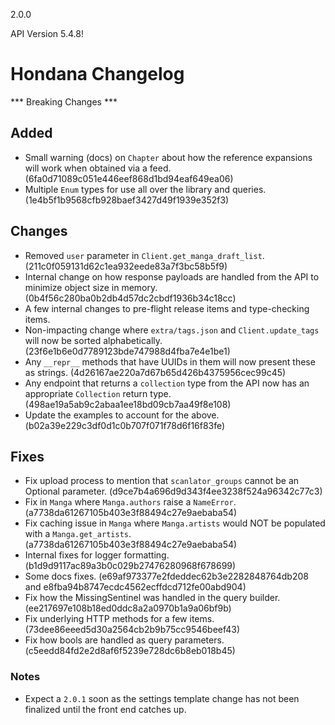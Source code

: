 2.0.0

API Version 5.4.8!

# Hondana Changelog
*** Breaking Changes ***

## Added
- Small warning (docs) on `Chapter` about how the reference expansions will work when obtained via a feed. (6fa0d71089c051e446eef868d1bd94eaf649ea06)
- Multiple `Enum` types for use all over the library and queries. (1e4b5f1b9568cfb928baef3427d49f1939e352f3)

## Changes
- Removed `user` parameter in `Client.get_manga_draft_list`. (211c0f059131d62c1ea932eede83a7f3bc58b5f9)
- Internal change on how response payloads are handled from the API to minimize object size in memory. (0b4f56c280ba0b2db4d57dc2cbdf1936b34c18cc)
- A few internal changes to pre-flight release items and type-checking items.
- Non-impacting change where `extra/tags.json` and `Client.update_tags` will now be sorted alphabetically. (23f6e1b6e0d7789123bde747988d4fba7e4e1be1)
- Any `__repr__` methods that have UUIDs in them will now present these as strings. (4d26167ae220a7d67b65d426b4375956cec99c45)
- Any endpoint that returns a `collection` type from the API now has an appropriate `Collection` return type. (498ae19a5ab9c2abaa1ee18bd09cb7aa49f8e108)
- Update the examples to account for the above. (b02a39e229c3df0d1c0b707f071f78d6f16f83fe)

## Fixes
- Fix upload process to mention that `scanlator_groups` cannot be an Optional parameter. (d9ce7b4a696d9d343f4ee3238f524a96342c77c3)
- Fix in `Manga` where `Manga.authors` raise a `NameError`. (a7738da61267105b403e3f88494c27e9aebaba54)
- Fix caching issue in `Manga` where `Manga.artists` would NOT be populated with a `Manga.get_artists`. (a7738da61267105b403e3f88494c27e9aebaba54)
- Internal fixes for logger formatting. (b1d9d9117ac89a3b0c029b27476280968f678699)
- Some docs fixes. (e69af973377e2fdeddec62b3e2282848764db208 and e8fba94b8747ecdc4562ecffdcd712fe00abd904)
- Fix how the MissingSentinel was handled in the query builder. (ee217697e108b18ed0ddc8a2a0970b1a9a06bf9b)
- Fix underlying HTTP methods for a few items. (73dee86eeed5d30a2564cb2b9b75cc9546beef43)
- Fix how bools are handled as query parameters. (c5eedd84fd2e2d8af6f5239e728dc6b8eb018b45)

### Notes
- Expect a `2.0.1` soon as the settings template change has not been finalized until the front end catches up.
